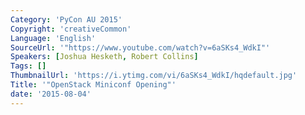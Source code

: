 ```yaml
---
Category: 'PyCon AU 2015'
Copyright: 'creativeCommon'
Language: 'English'
SourceUrl: '"https://www.youtube.com/watch?v=6aSKs4_WdkI"'
Speakers: [Joshua Hesketh, Robert Collins]
Tags: []
ThumbnailUrl: 'https://i.ytimg.com/vi/6aSKs4_WdkI/hqdefault.jpg'
Title: '"OpenStack Miniconf Opening"'
date: '2015-08-04'
---
```


